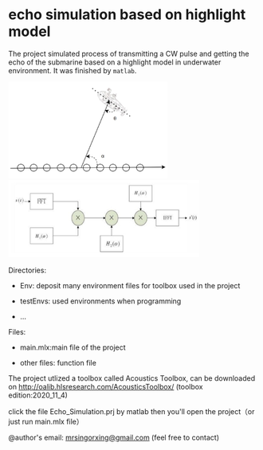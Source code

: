 # echo simulation based on highlight model

The project simulated process of transmitting a CW pulse and getting the echo of the submarine based on a highlight model in underwater environment. It was finished by `matlab`. 

<img src="\pics\模型的图片.png" alt="模型的图片" style="zoom:67%;" />

<img src="\pics\模型图片2.png" alt="模型图片2" style="zoom:67%;" />

Directories:

- Env: deposit many environment files for toolbox used in the project

- testEnvs: used environments when programming

- ...

Files:

- main.mlx:main file of the project

- other files: function file

The project utlized a toolbox called Acoustics Toolbox, can be downloaded on
http://oalib.hlsresearch.com/AcousticsToolbox/ (toolbox edition:2020_11_4)

click the file Echo_Simulation.prj by matlab then you'll open the project（or just run main.mlx file）

@author's email: mrsingorxing@gmail.com (feel free to contact)
